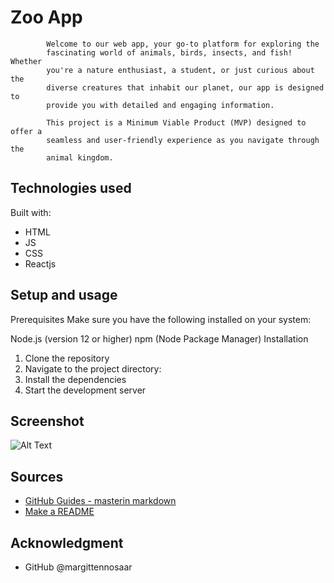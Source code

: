 # Zoo App

            Welcome to our web app, your go-to platform for exploring the
            fascinating world of animals, birds, insects, and fish! Whether
            you're a nature enthusiast, a student, or just curious about the
            diverse creatures that inhabit our planet, our app is designed to
            provide you with detailed and engaging information.

            This project is a Minimum Viable Product (MVP) designed to offer a
            seamless and user-friendly experience as you navigate through the
            animal kingdom.

## Technologies used

Built with:

- HTML
- JS
- CSS
- Reactjs

## Setup and usage

Prerequisites
Make sure you have the following installed on your system:

Node.js (version 12 or higher)
npm (Node Package Manager)
Installation

1. Clone the repository
2. Navigate to the project directory:
3. Install the dependencies
4. Start the development server

## Screenshot

![Alt Text](https://imgur.com/oOUH1Vc.png)

## Sources

- [GitHub Guides - masterin markdown](https://guides.github.com/features/mastering-markdown/)
- [Make a README](https://www.makeareadme.com/)

## Acknowledgment

- GitHub @margittennosaar
